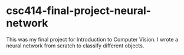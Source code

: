 # csc414-final-project-neural-network

This was my final project for Introduction to Computer Vision. I wrote a neural network from scratch to classify different objects.
